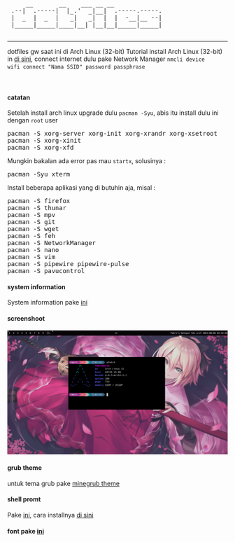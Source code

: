 <pre>
     __       __    ___ __ __             
 .--|  .-----|  |_.'  _|__|  .-----.-----.
 |  _  |  _  |   _|   _|  |  |  -__|__ --|
 |_____|_____|____|__| |__|__|_____|_____|
                                          
</pre>
---
dotfiles gw saat ini di Arch Linux (32-bit)
Tutorial install Arch Linux (32-bit) in <a href="https://fnlqxz.my.id/blog/posts/panduan-install-arch-linux.html">di sini</a>, connect internet dulu pake Network Manager <code>nmcli device wifi connect "Nama SSID" password passphrase</code>
<br><br><br>
<h4>catatan</h4>
Setelah install arch linux upgrade dulu <code>pacman -Syu</code>, abis itu install dulu ini dengan <code>root</code> user
<pre>
pacman -S xorg-server xorg-init xorg-xrandr xorg-xsetroot
pacman -S xorg-xinit
pacman -S xorg-xfd
</pre>
Mungkin bakalan ada error pas mau <code>startx</code>, solusinya :
<pre>
pacman -Syu xterm
</pre>
Install beberapa aplikasi yang di butuhin aja, misal :
<pre>
pacman -S firefox
pacman -S thunar
pacman -S mpv
pacman -S git
pacman -S wget
pacman -S feh
pacman -S NetworkManager
pacman -S nano
pacman -S vim
pacman -S pipewire pipewire-pulse
pacman -S pavucontrol
</pre>
<h4>system information</h4>
System information pake <a href="https://github.com/dylanaraps/pfetch">ini</a>
<h4>screenshoot</h4>
<img src="https://raw.githubusercontent.com/febnug/dotfiles/main/screenshoot/ss.png"/>
<h4>grub theme</h4>
untuk tema grub pake <a href="https://github.com/Lxtharia/minegrub-theme">minegrub theme</a>
<h4>shell promt</h4>
<p>Pake <a href="https://starship.rs/">ini</a>, cara installnya <a href="https://starship.rs/guide/">di sini</a></p>
<h4>font pake <a href="https://drive.google.com/file/d/11S6FTcb_Y-Z4BdvE7Vif5aPFrVNOzP8V/view?usp=sharing">ini</a></h4>
